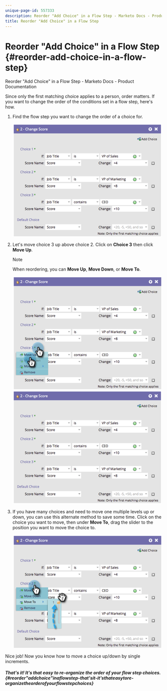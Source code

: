 ```yaml
---
unique-page-id: 557333
description: Reorder "Add Choice" in a Flow Step - Marketo Docs - Product Documentation
title: Reorder "Add Choice" in a Flow Step
---
```


# Reorder "Add Choice" in a Flow Step {#reorder-add-choice-in-a-flow-step}

Reorder "Add Choice" in a Flow Step - Marketo Docs - Product Documentation

Since only the first matching choice applies to a person, order matters. If you want to change the order of the conditions set in a flow step, here's how.

1. Find the flow step you want to change the order of a choice for. 

   ![](assets/one.png)

1. Let's move choice 3 up above choice 2. Click on **Choice 3** then click **Move Up**.

   >[!NOTE]
   >
   >When reordering, you can **Move Up**, **Move Down**, or **Move To**.

   ![](assets/two.png) ![](assets/three.png)

1. If you have many choices and need to move one multiple levels up or down, you can use this alternate method to save some time. Click on the choice you want to move, then under **Move To**, drag the slider to the position you want to move the choice to. 

   ![](assets/four.png)

Nice job! Now you know how to move a choice up/down by single increments. 

##### That's it! It's that easy to re-organize the order of your flow step choices. {#reorder"addchoice"inaflowstep-that'sit-it'sthateasytore-organizetheorderofyourflowstepchoices}

